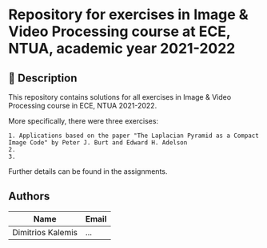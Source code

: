 # Repository for exercises in Image & Video Processing course at ECE, NTUA, academic year 2021-2022

## 📜 Description
This repository contains solutions for all exercises in Image & Video Processing course in ECE, NTUA 2021-2022.

More specifically, there were three exercises:

    1. Applications based on the paper "The Laplacian Pyramid as a Compact Image Code" by Peter J. Burt and Edward H. Adelson
    2.
    3.

Further details can be found in the assignments.

## Authors

| Name | Email |
| --- | --- |
| Dimitrios Kalemis | ... |
